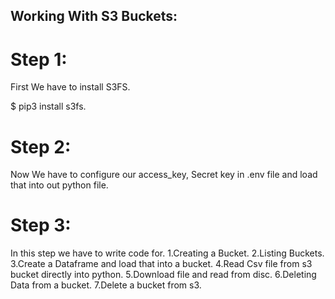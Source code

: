## Working With S3 Buckets:

# Step 1:

First We have to install S3FS.

$ pip3 install s3fs.

# Step 2:

Now We have to configure our access_key, Secret key in .env file and load that into out python file.

# Step 3:

In this step we have to write code for.
1.Creating a Bucket.
2.Listing Buckets.
3.Create a Dataframe and load that into a bucket.
4.Read Csv file from s3 bucket directly into python.
5.Download file and read from disc.
6.Deleting Data from a bucket.
7.Delete a bucket from s3.

